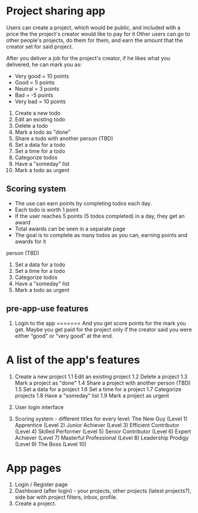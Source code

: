 # Project sharing app
Users can create a project, which would be public, and included with a price the the project's
creator would like to pay for it
Other users can go to other people's projects, do them for them, and earn the amount that the
creator set for said project.

After you deliver a job for the project's creator, if he likes what you delivered,
he can mark you as:
* Very good = 10 points
* Good = 5 points
* Neutral = 3 points
* Bad = -5 points
* Very bad = 10 points

1. Create a new todo
1. Edit an existing todo
1. Delete a todo
1. Mark a todo as "done"
1. Share a todo with another person (TBD)
1. Set a data for a todo
1. Set a time for a todo
1. Categorize todos
1. Have a "someday" list
1. Mark a todo as urgent

## Scoring system
* The use can earn points by completing todos each day.
* Each todo is worth 1 point
* If the user reaches 5 points (5 todos completed) in a day, they get an award
* Total awards can be seen in a separate page
* The goal is to complete as many todos as you can, earning points and awards for it

person (TBD)
1. Set a data for a todo
1. Set a time for a todo
1. Categorize todos
1. Have a "someday" list
1. Mark a todo as urgent



## pre-app-use features

1. Login to the app
=======
And you get score points for the mark you get.
Maybe you get paid for the project only if the creator said you were either “good” or “very good” at the end.
# A list of the app's features
1. Create a new project
1.1 Edit an existing project
1.2 Delete a project
1.3 Mark a project as "done"
1.4 Share a project with another person (TBD)
1.5 Set a data for a project
1.6 Set a time for a project
1.7 Categorize projects
1.8 Have a "someday" list
1.9 Mark a project as urgent

2. User login interface

3. Scoring system - different titles for every level:
The New Guy (Level 1)
Apprentice (Level 2)
Junior Achiever (Level 3)
Efficient Contributor (Level 4)
Skilled Performer (Level 5)
Senior Contributor (Level 6)
Expert Achiever (Level 7)
Masterful Professional (Level 8)
Leadership Prodigy (Level 9)
The Boss (Level 10)

# App pages
1. Login / Register page
2. Dashboard (after login) - your projects, other projects (latest projects?), side bar with project filters, inbox, profile.
3. Create a project.